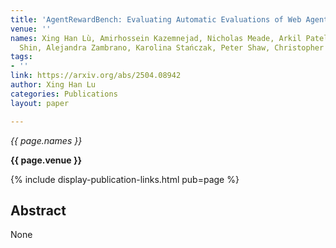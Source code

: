```yaml
---
title: 'AgentRewardBench: Evaluating Automatic Evaluations of Web Agent Trajectories'
venue: ''
names: Xing Han Lù, Amirhossein Kazemnejad, Nicholas Meade, Arkil Patel, Dongchan
  Shin, Alejandra Zambrano, Karolina Stańczak, Peter Shaw, Christopher Pal, Siva Reddy
tags:
- ''
link: https://arxiv.org/abs/2504.08942
author: Xing Han Lu
categories: Publications
layout: paper

---
```


*{{ page.names }}*

**{{ page.venue }}**

{% include display-publication-links.html pub=page %}

## Abstract

None